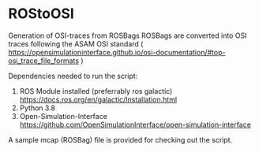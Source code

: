 # ROStoOSI
Generation of OSI-traces from ROSBags
ROSBags are converted into OSI traces following the ASAM OSI standard ( https://opensimulationinterface.github.io/osi-documentation/#top-osi_trace_file_formats )

Dependencies needed to run the script:
1. ROS Module installed (preferrably ros galactic) https://docs.ros.org/en/galactic/Installation.html
2. Python 3.8
3. Open-Simulation-Interface https://github.com/OpenSimulationInterface/open-simulation-interface

A sample mcap (ROSBag) file is provided for checking out the script.
